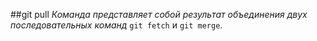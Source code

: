 ##git pull
*Команда представляет собой результат объединения двух последовательных команд* `git fetch` и `git merge`.